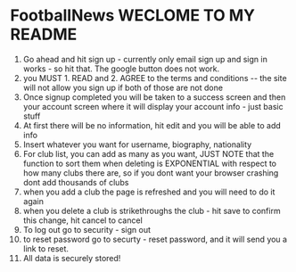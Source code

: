 # FootballNews WECLOME TO MY README
1. Go ahead and hit sign up - currently only email sign up and sign in works - so hit that. The google button does not work. 
2. you MUST 1. READ and 2. AGREE  to the terms and conditions -- the site will not allow you sign up if both of those are not done
3. Once signup completed you will be taken to a success screen and then your account screen where it will display your account info - just basic stuff
4. At first there will be no information, hit edit and you will be able to add info
5. Insert whatever you want for username, biography, nationality
6. For club list, you can add as many as you want, JUST NOTE that the function to sort them when deleting is EXPONENTIAL with respect to how many clubs there are, so if you dont want your browser crashing dont add thousands of clubs
7. when you add a club the page is refreshed and you will need to do it again
8. when you delete a club is strikethroughs the club - hit save to confirm this change, hit cancel to cancel
9. To log out go to security - sign out
10. to reset password go to securty - reset password, and it will send you a link to reset.
11. All data is securely stored!
